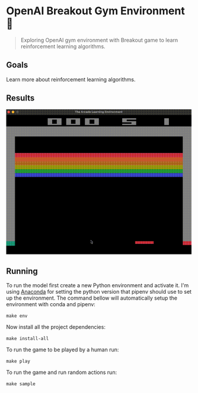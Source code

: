 # OpenAI Breakout Gym Environment 🤖

> Exploring OpenAI gym environment with Breakout game to learn reinforcement learning algorithms.

## Goals

Learn more about reinforcement learning algorithms.

## Results

<img src="resources/sample.gif" width="500px" alt="Sample" />

## Running

To run the model first create a new Python environment and activate it. I'm using [Anaconda](https://www.anaconda.com/) for setting the python version that pipenv should use to set up the environment. The command bellow will automatically setup the environment with conda and pipenv:

```shell
make env
```

Now install all the project dependencies:

```shell
make install-all
```

To run the game to be played by a human run:

```shell
make play
```

To run the game and run random actions run:

```shell
make sample
```
